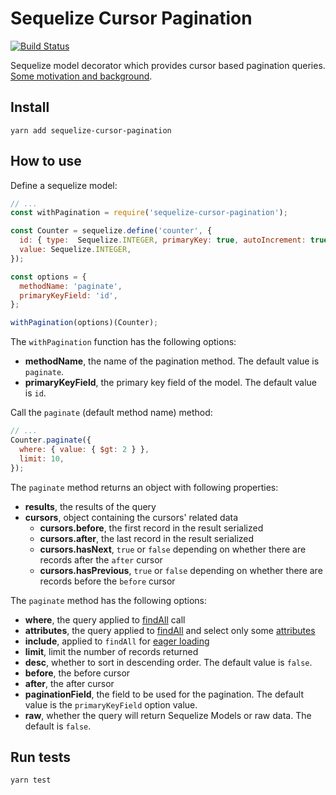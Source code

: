 # Sequelize Cursor Pagination

[![Build Status](https://travis-ci.org/Kaltsoon/sequelize-cursor-pagination.svg?branch=master)](https://travis-ci.org/Kaltsoon/sequelize-cursor-pagination)

Sequelize model decorator which provides cursor based pagination queries. [Some motivation and background](https://dev-blog.apollodata.com/understanding-pagination-rest-graphql-and-relay-b10f835549e7).

## Install

```
yarn add sequelize-cursor-pagination
```

## How to use

Define a sequelize model:

```javascript
// ...
const withPagination = require('sequelize-cursor-pagination');

const Counter = sequelize.define('counter', {
  id: { type:  Sequelize.INTEGER, primaryKey: true, autoIncrement: true },
  value: Sequelize.INTEGER,
});

const options = {
  methodName: 'paginate',
  primaryKeyField: 'id',
};

withPagination(options)(Counter);
```

The ``withPagination`` function has the following options:

* **methodName**, the name of the pagination method. The default value is `paginate`.
* **primaryKeyField**, the primary key field of the model. The default value is `id`.

Call the `paginate` (default method name) method:

```javascript
// ...
Counter.paginate({
  where: { value: { $gt: 2 } },
  limit: 10,
});
```

The ``paginate`` method returns an object with following properties:

* **results**, the results of the query
* **cursors**, object containing the cursors' related data
  * **cursors.before**, the first record in the result serialized
  * **cursors.after**, the last record in the result serialized
  * **cursors.hasNext**, `true` or `false` depending on whether there are records after the `after` cursor
  * **cursors.hasPrevious**, `true` or `false` depending on whether there are records before the `before` cursor

The ``paginate`` method has the following options:

* **where**, the query applied to [findAll](http://docs.sequelizejs.com/manual/tutorial/models-usage.html#-findall-search-for-multiple-elements-in-the-database) call
* **attributes**, the query applied to [findAll](http://docs.sequelizejs.com/manual/tutorial/models-usage.html#-findall-search-for-multiple-elements-in-the-database) and select only some [attributes](http://docs.sequelizejs.com/manual/tutorial/querying.html#attributes)
* **include**, applied to ``findAll`` for [eager loading](http://docs.sequelizejs.com/manual/tutorial/models-usage.html#eager-loading)
* **limit**, limit the number of records returned
* **desc**, whether to sort in descending order. The default value is ``false``.
* **before**, the before cursor
* **after**, the after cursor
* **paginationField**, the field to be used for the pagination. The default value is the `primaryKeyField` option value.
* **raw**, whether the query will return Sequelize Models or raw data. The default is ``false``.

## Run tests

```
yarn test
```
